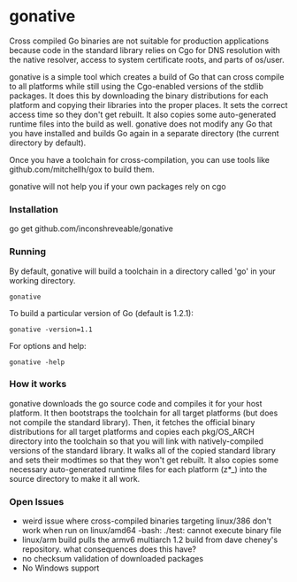 # gonative

Cross compiled Go binaries are not suitable for production applications
because code in the standard library relies on Cgo for DNS resolution
with the native resolver, access to system certificate roots, and parts of os/user.

gonative is a simple tool which creates a build of Go that can cross compile
to all platforms while still using the Cgo-enabled versions of the stdlib
packages. It does this by downloading the binary distributions for each
platform and copying their libraries into the proper places. It sets
the correct access time so they don't get rebuilt. It also copies
some auto-generated runtime files into the build as well. gonative does
not modify any Go that you have installed and builds Go again in a separate
directory (the current directory by default).

Once you have a toolchain for cross-compilation, you can use tools like
github.com/mitchellh/gox to build them.

gonative will not help you if your own packages rely on cgo

### Installation

go get github.com/inconshreveable/gonative

### Running
By default, gonative will build a toolchain in a directory called 'go' in your working directory.

    gonative

To build a particular version of Go (default is 1.2.1):

    gonative -version=1.1

For options and help:

    gonative -help

### How it works

gonative downloads the go source code and compiles it for your host platform.
It then bootstraps the toolchain for all target platforms (but does not compile the standard library).
Then, it fetches the official binary distributions for all target platforms and copies
each pkg/OS\_ARCH directory into the toolchain so that you will link with natively-compiled versions
of the standard library. It walks all of the copied standard library and sets their modtimes so that
they won't get rebuilt. It also copies some necessary auto-generated runtime files for each platform
(z\*\_) into the source directory to make it all work.

### Open Issues

- weird issue where cross-compiled binaries targeting linux/386 don't work when run on linux/amd64
    -bash: ./test: cannot execute binary file
- linux/arm build pulls the armv6 multiarch 1.2 build from dave cheney's repository. what consequences does this have?
- no checksum validation of downloaded packages
- No Windows support
